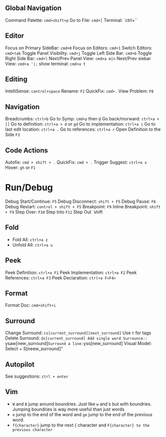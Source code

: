 ## Global Navigation
Command Palette: `cmd+shift+p`
Go to File: `cmd+[`
Terminal: `ctrl+``

## Editor
Focus on Primary SideBar: `cmd+0`
Focus on Editors: `cmd+1`
Switch Editors: `cmd+tab`
Toggle Panel Visibility: `cmd+j`
Toggle Left Side Bar: `cmd+b`
Toggle Right Side Bar: `cmd+l`
Next/Prev Panel View: `cmd+a m|n`
Next/Prev siebar View: `cmd+a '|;`
show terminal: `cmd+a t`


## Editing
IntelliSense: `control+space`
Rename: `F2`
QuickFix: `cmd+.`
View Problem: `F8`

## Navigation
Breadcrumbs: `ctrl+b`
Go to Symp: `cmd+p` then `@`
Go back/morward: `ctrl+a + []`
Go to definition: `ctrl+a + d` or `gd`
Go to implementation: `ctrl+a i`
Go to last edit location: `ctrl+a .`
Go to references: `ctrl+a r`
Open Definition to the Side `F3`

## Code Actions
Autofix:  `cmd + shift + .`
QuickFix: `cmd + .`
Trigger Suggest: `ctrl+a s`
Hover: `gh` or `F1`

# Run/Debug
Debug Start/Continue: `F5`
Debug Disconnect: `shift + F5`
Debug Pause: `F6`
Debug Restart: `control + shift + F5`
Breakpoint: `F9`
Inline Breakpoint: `shift + F9`
Step Over: `F10`
Step Into `F11`
Step Out `shift 

## Fold
- Fold All: `ctrl+a z`
- Unfold All: `ctrl+a u`

## Peek
Peek Definition: `ctrl+a F1`
Peek Implementation: `ctrl+a F2`
Peek References: `ctrl+a F3`
Peek Declaration: `ctrl+a F<F4>`


## Format
Format Doc: `cmd+shift+i`

## Surround
Change Surround: `cs[current_surround][next_surround]` Use `t` for tags
Delete Surround: `ds[current_surround]
Add single word Surrounce:: `ysaw[new_surround]`
Surround a line: `yss[new_surround]
Visual Model: Select + S[neew_surround]"

## Autopilot
See suggestions: `ctrl + enter`

## Vim
- `W` and `B` jump around boundries. Just like `w` and `b` but with boundries. Jumping boundries is way more useful than just words
- `e` jump to the end of the word and `ge` jump to the end of the previous word.
- `f{character}` jump to the next { character and `F{character} to the previous character`
